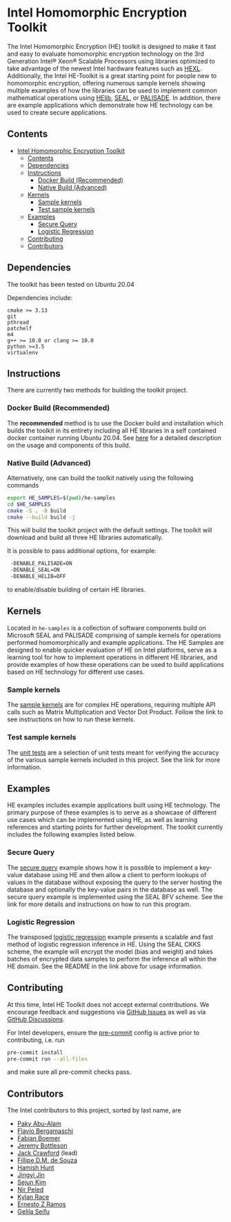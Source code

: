 # Intel Homomorphic Encryption Toolkit
The Intel Homomorphic Encryption (HE) toolkit is designed to make it fast and
easy to evaluate homomorphic encryption technology on the 3rd Generation Intel®
Xeon® Scalable Processors using libraries optimized to take advantage of the
newest Intel hardware features such as [HEXL](https://github.com/intel/hexl).
Additionally, the Intel HE-Toolkit is a great starting point for people new to
homomorphic encryption, offering numerous sample kernels showing multiple
examples of how the libraries can be used to implement common mathematical
operations using [HElib](https://github.com/homenc/HElib),
[SEAL](https://github.com/microsoft/SEAL), or
[PALISADE](https://gitlab.com/palisade/palisade-release). In addition, there
are example applications which demonstrate how HE technology can be used to
create secure applications.

## Contents
- [Intel Homomorphic Encryption Toolkit](#intel-homomorphic-encryption-toolkit)
  - [Contents](#contents)
  - [Dependencies](#dependencies)
  - [Instructions](#instructions)
    - [Docker Build (Recommended)](#docker-build-recommended)
    - [Native Build (Advanced)](#native-build-advanced)
  - [Kernels](#kernels)
    - [Sample kernels](#sample-kernels)
    - [Test sample kernels](#test-sample-kernels)
  - [Examples](#examples)
    - [Secure Query](#secure-query)
    - [Logistic Regression](#logistic-regression)
  - [Contributing](#contributing)
  - [Contributors](#contributors)

## Dependencies
The toolkit has been tested on Ubuntu 20.04

Dependencies include:
```
cmake >= 3.13
git
pthread
patchelf
m4
g++ >= 10.0 or clang >= 10.0
python >=3.5
virtualenv
```

## Instructions
There are currently two methods for building the toolkit project.

### Docker Build (Recommended)
The **recommended** method is to use the Docker build and installation which
builds the toolkit in its entirety including all HE libraries in a self
contained docker container running Ubuntu 20.04. See [here](docker) for a
detailed description on the usage and components of this build.

### Native Build (Advanced)
Alternatively, one can build the toolkit natively using the following commands

```bash
export HE_SAMPLES=$(pwd)/he-samples
cd $HE_SAMPLES
cmake -S . -B build
cmake --build build -j
```

This will build the toolkit project with the default settings. The toolkit will
download and build all three HE libraries automatically.

It is possible to pass additional options, for example:
```bash
 -DENABLE_PALISADE=ON
 -DENABLE_SEAL=ON
 -DENABLE_HELIB=OFF
```
to enable/disable building of certain HE libraries.


## Kernels
Located in `he-samples` is a collection of software components build on
Microsoft SEAL and PALISADE comprising of sample kernels for operations
performed homomorphically and example applications. The HE Samples are designed
to enable quicker evaluation of HE on Intel platforms, serve as a learning tool
for how to implement operations in different HE libraries, and provide examples
of how these operations can be used to build applications based on HE
technology for different use cases.

### Sample kernels
The [sample kernels](he-samples/sample-kernels) are for complex HE operations,
requiring multiple API calls such as Matrix Multiplication and Vector Dot
Product. Follow the link to see instructions on how to run these kernels.

### Test sample kernels
The [unit tests](he-samples/sample-kernels/test) are a selection of unit tests
meant for verifying the accuracy of the various sample kernels included in this
project.  See the link for more information.


## Examples
HE examples includes example applications built using HE technology. The
primary purpose of these examples is to serve as a showcase of different use
cases which can be implemented using HE,  as well as learning references and
starting points for further development. The toolkit currently includes the
following examples listed below.

### Secure Query
The [secure query](he-samples/examples/secure-query) example shows how it is
possible to implement a key-value database using HE and then allow a client to
perform lookups of values in the database without exposing the query to the
server hosting the database and optionally the key-value pairs in the database
as well. The secure query example is implemented using the SEAL BFV scheme. See
the link for more details and instructions on how to run this program.

### Logistic Regression
The transposed [logistic regression](he-samples/examples/logistic-regression)
example presents a scalable and fast method of logistic regression inference in
HE. Using the SEAL CKKS scheme, the example will encrypt the model (bias and
weight) and takes batches of encrypted data samples to perform the inference
all within the HE domain. See the README in the link above for usage
information.


## Contributing
At this time, Intel HE Toolkit does not accept external contributions. We
encourage feedback and suggestions via
[GitHub Issues](https://github.com/intel/he-toolkit/issues) as well as via
[GitHub Discussions](https://github.com/intel/he-toolkit/discussions).

For Intel developers, ensure the [pre-commit](https://pre-commit.com) config is
active prior to contributing, i.e. run
```bash
pre-commit install
pre-commit run --all-files
```
and make sure all pre-commit checks pass.

## Contributors
The Intel contributors to this project, sorted by last name, are
  - [Paky Abu-Alam](https://www.linkedin.com/in/paky-abu-alam-89797710/)
  - [Flavio Bergamaschi](https://www.linkedin.com/in/flavio-bergamaschi)
  - [Fabian Boemer](https://www.linkedin.com/in/fabian-boemer-5a40a9102/)
  - [Jeremy Bottleson](https://www.linkedin.com/in/jeremy-bottleson-38852a7/)
  - [Jack Crawford](https://www.linkedin.com/in/jacklhcrawford/) (lead)
  - [Fillipe D.M. de Souza](https://www.linkedin.com/in/fillipe-d-m-de-souza-a8281820/)
  - [Hamish Hunt](https://www.linkedin.com/in/hamish-hunt/)
  - [Jingyi Jin](https://www.linkedin.com/in/jingyi-jin-655735/)
  - [Sejun Kim](https://www.linkedin.com/in/sejun-kim-2b1b4866/)
  - [Nir Peled](https://www.linkedin.com/in/nir-peled-4a52266/)
  - [Kylan Race](https://www.linkedin.com/in/kylanrace/)
  - [Ernesto Z Ramos](https://www.linkedin.com/in/sidezr)
  - [Gelila Seifu](https://www.linkedin.com/in/gelila-seifu/)
